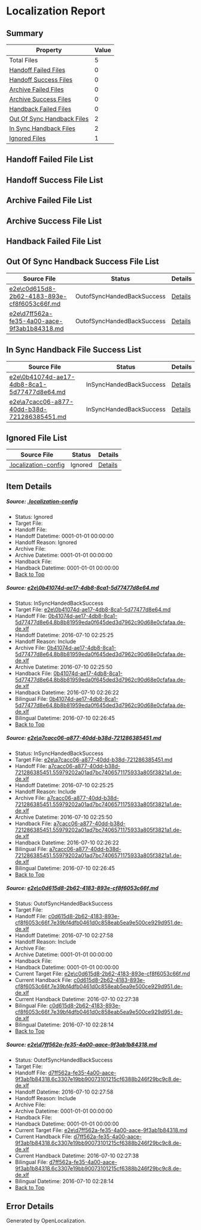 # <a name='report-top'></a> Localization Report

## Summary
 Property | Value 
 -------- | ----- 
 Total Files | 5
[ Handoff Failed Files ](#handoff-failed-list)| 0
[ Handoff Success Files ](#handoff-success-list)| 0
[ Archive Failed Files ](#archive-failed-list)| 0
[ Archive Success Files ](#archive-success-list)| 0
[ Handback Failed Files ](#handback-failed-list)| 0
[ Out Of Sync Handback Files ](#outofsync-handback-success-list)| 2
[ In Sync Handback Files ](#insync-handback-success-list)| 2
[ Ignored Files ](#ignored-list)| 1

## <a name='handoff-failed-list'></a> Handoff Failed File List

## <a name='handoff-success-list'></a> Handoff Success File List

## <a name='archive-failed-list'></a> Archive Failed File List

## <a name='archive-success-list'></a> Archive Success File List

## <a name='handback-failed-list'></a> Handback Failed File List

## <a name='outofsync-handback-success-list'></a> Out Of Sync Handback Success File List
 Source File | Status | Details 
 ----------- | ------ | ------- 
 [e2e\c0d615d8-2b62-4183-893e-cf8f6053c66f.md](https://github.com/OpenLocalizationTestOrg/oltest/blob/d23236c6052b99e35488ce4c80b5db282ad963a8/e2e/c0d615d8-2b62-4183-893e-cf8f6053c66f.md) | OutofSyncHandedBackSuccess | [Details](#ab15dd024314b586cd3b8c3af5c0efe431dac3cc3)
 [e2e\d7ff562a-fe35-4a00-aace-9f3ab1b84318.md](https://github.com/OpenLocalizationTestOrg/oltest/blob/d23236c6052b99e35488ce4c80b5db282ad963a8/e2e/d7ff562a-fe35-4a00-aace-9f3ab1b84318.md) | OutofSyncHandedBackSuccess | [Details](#604cdb0238aea0eea6e09c4b2e26040ec80c56984)

## <a name='insync-handback-success-list'></a> In Sync Handback File Success List
 Source File | Status | Details 
 ----------- | ------ | ------- 
 [e2e\0b41074d-ae17-4db8-8ca1-5d77477d8e64.md](https://github.com/OpenLocalizationTestOrg/oltest/blob/36c83a0a3fce2dba391bb97f2e0fd24410044343/e2e/0b41074d-ae17-4db8-8ca1-5d77477d8e64.md) | InSyncHandedBackSuccess | [Details](#2fcf55878c30e80fd59e5630c45f824761bf2e3c1)
 [e2e\a7cacc06-a877-40dd-b38d-721286385451.md](https://github.com/OpenLocalizationTestOrg/oltest/blob/36c83a0a3fce2dba391bb97f2e0fd24410044343/e2e/a7cacc06-a877-40dd-b38d-721286385451.md) | InSyncHandedBackSuccess | [Details](#216c3828401b135d831b0d06876a9ef8de57ca502)

## <a name='ignored-list'></a> Ignored File List
 Source File | Status | Details 
 ----------- | ------ | ------- 
 [.localization-config](https://github.com/OpenLocalizationTestOrg/oltest/blob/d23236c6052b99e35488ce4c80b5db282ad963a8/.localization-config) | Ignored | [Details](#3d4f252ac210baf56311d7e97dcc2db10974dbd20)

## Item Details
##### <a name='3d4f252ac210baf56311d7e97dcc2db10974dbd20'></a> Source: [.localization-config](https://github.com/OpenLocalizationTestOrg/oltest/blob/d23236c6052b99e35488ce4c80b5db282ad963a8/.localization-config)
* Status: Ignored
* Target File: 
* Handoff File: 
* Handoff Datetime: 0001-01-01 00:00:00
* Handoff Reason: Ignored
* Archive File: 
* Archive Datetime: 0001-01-01 00:00:00
* Handback File: 
* Handback Datetime: 0001-01-01 00:00:00
* [Back to Top](#report-top)

##### <a name='2fcf55878c30e80fd59e5630c45f824761bf2e3c1'></a> Source: [e2e\0b41074d-ae17-4db8-8ca1-5d77477d8e64.md](https://github.com/OpenLocalizationTestOrg/oltest/blob/36c83a0a3fce2dba391bb97f2e0fd24410044343/e2e/0b41074d-ae17-4db8-8ca1-5d77477d8e64.md)
* Status: InSyncHandedBackSuccess
* Target File: [e2e\0b41074d-ae17-4db8-8ca1-5d77477d8e64.md](https://github.com/OpenLocalizationTestOrg/oltest-dede-fly/blob/1a6756b001123183001a65e38089a06ed4c97faf/e2e/0b41074d-ae17-4db8-8ca1-5d77477d8e64.md)
* Handoff File: [0b41074d-ae17-4db8-8ca1-5d77477d8e64.8b8b81959eda0f645ded3d7962c90d68e0cfafaa.de-de.xlf](https://github.com/OpenLocalizationTestOrg/olhandoff-e2e/blob/8756d87310f85db39325fbf04680af2bd127f175/ol-handoff/OpenLocalizationTestOrg/oltest-dede-fly/ci/ht/0b41074d-ae17-4db8-8ca1-5d77477d8e64.8b8b81959eda0f645ded3d7962c90d68e0cfafaa.de-de.xlf)
* Handoff Datetime: 2016-07-10 02:25:25
* Handoff Reason: Include
* Archive File: [0b41074d-ae17-4db8-8ca1-5d77477d8e64.8b8b81959eda0f645ded3d7962c90d68e0cfafaa.de-de.xlf](https://github.com/OpenLocalizationTestOrg/olhandoff-e2e/blob/3dfbd7d3ecec14c0840cb15791b520a37022582d/ol-archive/OpenLocalizationTestOrg/oltest-dede-fly/ci/ht/0b41074d-ae17-4db8-8ca1-5d77477d8e64.8b8b81959eda0f645ded3d7962c90d68e0cfafaa.de-de.xlf)
* Archive Datetime: 2016-07-10 02:25:50
* Handback File: [0b41074d-ae17-4db8-8ca1-5d77477d8e64.8b8b81959eda0f645ded3d7962c90d68e0cfafaa.de-de.xlf](https://github.com/OpenLocalizationTestOrg/olhandback-e2e/blob/afc2f1e0dacab25de9c06d896cab619bc2c5bbbe/ol-handback/OpenLocalizationTestOrg/oltest-dede-fly/ci/ht/0b41074d-ae17-4db8-8ca1-5d77477d8e64.8b8b81959eda0f645ded3d7962c90d68e0cfafaa.de-de.xlf)
* Handback Datetime: 2016-07-10 02:26:22
* Bilingual File: [0b41074d-ae17-4db8-8ca1-5d77477d8e64.8b8b81959eda0f645ded3d7962c90d68e0cfafaa.de-de.xlf](https://github.com/OpenLocalizationTestOrg/olhandback-e2e/blob/afc2f1e0dacab25de9c06d896cab619bc2c5bbbe/ol-handback/OpenLocalizationTestOrg/oltest-dede-fly/ci/ht/0b41074d-ae17-4db8-8ca1-5d77477d8e64.8b8b81959eda0f645ded3d7962c90d68e0cfafaa.de-de.xlf)
* Bilingual Datetime: 2016-07-10 02:26:45
* [Back to Top](#report-top)

##### <a name='216c3828401b135d831b0d06876a9ef8de57ca502'></a> Source: [e2e\a7cacc06-a877-40dd-b38d-721286385451.md](https://github.com/OpenLocalizationTestOrg/oltest/blob/36c83a0a3fce2dba391bb97f2e0fd24410044343/e2e/a7cacc06-a877-40dd-b38d-721286385451.md)
* Status: InSyncHandedBackSuccess
* Target File: [e2e\a7cacc06-a877-40dd-b38d-721286385451.md](https://github.com/OpenLocalizationTestOrg/oltest-dede-fly/blob/1a6756b001123183001a65e38089a06ed4c97faf/e2e/a7cacc06-a877-40dd-b38d-721286385451.md)
* Handoff File: [a7cacc06-a877-40dd-b38d-721286385451.55979202a01ad7bc7406571175933a805f3821a1.de-de.xlf](https://github.com/OpenLocalizationTestOrg/olhandoff-e2e/blob/8756d87310f85db39325fbf04680af2bd127f175/ol-handoff/OpenLocalizationTestOrg/oltest-dede-fly/ci/ht/a7cacc06-a877-40dd-b38d-721286385451.55979202a01ad7bc7406571175933a805f3821a1.de-de.xlf)
* Handoff Datetime: 2016-07-10 02:25:25
* Handoff Reason: Include
* Archive File: [a7cacc06-a877-40dd-b38d-721286385451.55979202a01ad7bc7406571175933a805f3821a1.de-de.xlf](https://github.com/OpenLocalizationTestOrg/olhandoff-e2e/blob/3dfbd7d3ecec14c0840cb15791b520a37022582d/ol-archive/OpenLocalizationTestOrg/oltest-dede-fly/ci/ht/a7cacc06-a877-40dd-b38d-721286385451.55979202a01ad7bc7406571175933a805f3821a1.de-de.xlf)
* Archive Datetime: 2016-07-10 02:25:50
* Handback File: [a7cacc06-a877-40dd-b38d-721286385451.55979202a01ad7bc7406571175933a805f3821a1.de-de.xlf](https://github.com/OpenLocalizationTestOrg/olhandback-e2e/blob/afc2f1e0dacab25de9c06d896cab619bc2c5bbbe/ol-handback/OpenLocalizationTestOrg/oltest-dede-fly/ci/ht/a7cacc06-a877-40dd-b38d-721286385451.55979202a01ad7bc7406571175933a805f3821a1.de-de.xlf)
* Handback Datetime: 2016-07-10 02:26:22
* Bilingual File: [a7cacc06-a877-40dd-b38d-721286385451.55979202a01ad7bc7406571175933a805f3821a1.de-de.xlf](https://github.com/OpenLocalizationTestOrg/olhandback-e2e/blob/afc2f1e0dacab25de9c06d896cab619bc2c5bbbe/ol-handback/OpenLocalizationTestOrg/oltest-dede-fly/ci/ht/a7cacc06-a877-40dd-b38d-721286385451.55979202a01ad7bc7406571175933a805f3821a1.de-de.xlf)
* Bilingual Datetime: 2016-07-10 02:26:45
* [Back to Top](#report-top)

##### <a name='ab15dd024314b586cd3b8c3af5c0efe431dac3cc3'></a> Source: [e2e\c0d615d8-2b62-4183-893e-cf8f6053c66f.md](https://github.com/OpenLocalizationTestOrg/oltest/blob/d23236c6052b99e35488ce4c80b5db282ad963a8/e2e/c0d615d8-2b62-4183-893e-cf8f6053c66f.md)
* Status: OutofSyncHandedBackSuccess
* Target File: 
* Handoff File: [c0d615d8-2b62-4183-893e-cf8f6053c66f.7e39bf4dfb0461d0c858eab5ea9e500ce929d951.de-de.xlf](https://github.com/OpenLocalizationTestOrg/olhandoff-e2e/blob/602178fde281909d3366b44d77fd1052896188ec/ol-handoff/OpenLocalizationTestOrg/oltest-dede-fly/ci/ht/c0d615d8-2b62-4183-893e-cf8f6053c66f.7e39bf4dfb0461d0c858eab5ea9e500ce929d951.de-de.xlf)
* Handoff Datetime: 2016-07-10 02:27:58
* Handoff Reason: Include
* Archive File: 
* Archive Datetime: 0001-01-01 00:00:00
* Handback File: 
* Handback Datetime: 0001-01-01 00:00:00
* Current Target File: [e2e\c0d615d8-2b62-4183-893e-cf8f6053c66f.md](https://github.com/OpenLocalizationTestOrg/oltest-dede-fly/blob/3c862ca152736a8a2508647550e29fbc5c0c78be/e2e/c0d615d8-2b62-4183-893e-cf8f6053c66f.md)
* Current Handback File: [c0d615d8-2b62-4183-893e-cf8f6053c66f.7e39bf4dfb0461d0c858eab5ea9e500ce929d951.de-de.xlf](https://github.com/OpenLocalizationTestOrg/olhandback-e2e/blob/d1ab1e700236826b4d67a091814864482f2bf211/ol-handback/OpenLocalizationTestOrg/oltest-dede-fly/ci/ht/c0d615d8-2b62-4183-893e-cf8f6053c66f.7e39bf4dfb0461d0c858eab5ea9e500ce929d951.de-de.xlf)
* Current Handback Datetime: 2016-07-10 02:27:38
* Bilingual File: [c0d615d8-2b62-4183-893e-cf8f6053c66f.7e39bf4dfb0461d0c858eab5ea9e500ce929d951.de-de.xlf](https://github.com/OpenLocalizationTestOrg/olhandback-e2e/blob/d1ab1e700236826b4d67a091814864482f2bf211/ol-handback/OpenLocalizationTestOrg/oltest-dede-fly/ci/ht/c0d615d8-2b62-4183-893e-cf8f6053c66f.7e39bf4dfb0461d0c858eab5ea9e500ce929d951.de-de.xlf)
* Bilingual Datetime: 2016-07-10 02:28:14
* [Back to Top](#report-top)

##### <a name='604cdb0238aea0eea6e09c4b2e26040ec80c56984'></a> Source: [e2e\d7ff562a-fe35-4a00-aace-9f3ab1b84318.md](https://github.com/OpenLocalizationTestOrg/oltest/blob/d23236c6052b99e35488ce4c80b5db282ad963a8/e2e/d7ff562a-fe35-4a00-aace-9f3ab1b84318.md)
* Status: OutofSyncHandedBackSuccess
* Target File: 
* Handoff File: [d7ff562a-fe35-4a00-aace-9f3ab1b84318.6c3307e19bb90073101215cf6388b246f29bc9c8.de-de.xlf](https://github.com/OpenLocalizationTestOrg/olhandoff-e2e/blob/602178fde281909d3366b44d77fd1052896188ec/ol-handoff/OpenLocalizationTestOrg/oltest-dede-fly/ci/ht/d7ff562a-fe35-4a00-aace-9f3ab1b84318.6c3307e19bb90073101215cf6388b246f29bc9c8.de-de.xlf)
* Handoff Datetime: 2016-07-10 02:27:58
* Handoff Reason: Include
* Archive File: 
* Archive Datetime: 0001-01-01 00:00:00
* Handback File: 
* Handback Datetime: 0001-01-01 00:00:00
* Current Target File: [e2e\d7ff562a-fe35-4a00-aace-9f3ab1b84318.md](https://github.com/OpenLocalizationTestOrg/oltest-dede-fly/blob/3c862ca152736a8a2508647550e29fbc5c0c78be/e2e/d7ff562a-fe35-4a00-aace-9f3ab1b84318.md)
* Current Handback File: [d7ff562a-fe35-4a00-aace-9f3ab1b84318.6c3307e19bb90073101215cf6388b246f29bc9c8.de-de.xlf](https://github.com/OpenLocalizationTestOrg/olhandback-e2e/blob/d1ab1e700236826b4d67a091814864482f2bf211/ol-handback/OpenLocalizationTestOrg/oltest-dede-fly/ci/ht/d7ff562a-fe35-4a00-aace-9f3ab1b84318.6c3307e19bb90073101215cf6388b246f29bc9c8.de-de.xlf)
* Current Handback Datetime: 2016-07-10 02:27:38
* Bilingual File: [d7ff562a-fe35-4a00-aace-9f3ab1b84318.6c3307e19bb90073101215cf6388b246f29bc9c8.de-de.xlf](https://github.com/OpenLocalizationTestOrg/olhandback-e2e/blob/d1ab1e700236826b4d67a091814864482f2bf211/ol-handback/OpenLocalizationTestOrg/oltest-dede-fly/ci/ht/d7ff562a-fe35-4a00-aace-9f3ab1b84318.6c3307e19bb90073101215cf6388b246f29bc9c8.de-de.xlf)
* Bilingual Datetime: 2016-07-10 02:28:14
* [Back to Top](#report-top)


## Error Details

Generated by OpenLocalization.
